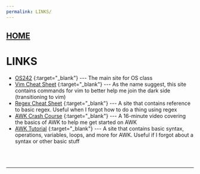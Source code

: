 ```yaml
---
permalink: LINKS/
---
```


## [HOME](../)

# LINKS

* [OS242](https://os.vlsm.org/) {:target="_blank"} ---
  The main site for OS class
* [Vim Cheat Sheet](https://vim.rtorr.com/) {:target="_blank"} ---
  As the name suggest, this site contains commands for vim to better help me join the dark side (transitioning to vim)
* [Regex Cheat Sheet](https://www.rexegg.com/regex-quickstart.php) {:target="_blank"} ---
  A site that contains reference to basic regex. Useful when I forgot how to do a thing using regex
* [AWK Crash Course](https://youtu.be/oPEnvuj9QrI?si=eUeYgbyOz2DYLxAA) {:target="_blank"} ---
  A 16-minute video covering the basics of AWK to help me get started on AWK
* [AWK Tutorial](https://www.tutorialspoint.com/awk/index.htm) {:target="_blank"} ---
  A site that contains basic syntax, operations, variables, loops, and more for AWK. Useful if I forgot about a syntax or other basic stuff
<br>
<br>

<hr>
